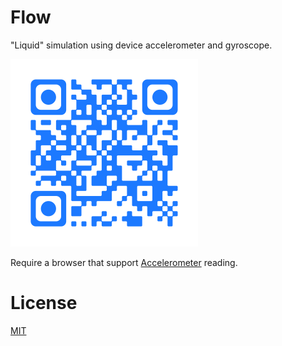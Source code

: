 # Flow

"Liquid" simulation using device accelerometer and gyroscope.

![QR Code for the link](media/qr.png)

Require a browser that support [Accelerometer](https://caniuse.com/#feat=accelerometer) reading.


# License

[MIT](license)
